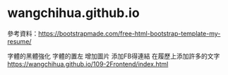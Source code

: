 # wangchihua.github.io
參考資料：https://bootstrapmade.com/free-html-bootstrap-template-my-resume/

字體的黑體強化
字體的置左
增加圖片
添加FB得連結
在履歷上添加許多的文字
https://wangchihua.github.io/109-2Frontend/index.html